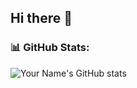 ## Hi there 👋

### 📊 GitHub Stats:
![Your Name's GitHub stats](https://github-readme-stats.vercel.app/api?username=Khushi-J15&show_icons=true&theme=radical)

